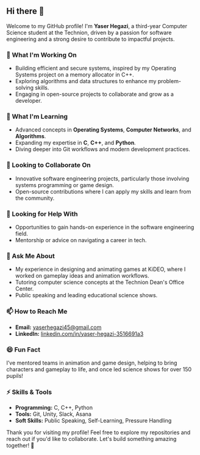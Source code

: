 ## Hi there 👋

Welcome to my GitHub profile! I'm **Yaser Hegazi**, a third-year Computer Science student at the Technion, driven by a passion for software engineering and a strong desire to contribute to impactful projects.

### 🔭 What I'm Working On
- Building efficient and secure systems, inspired by my Operating Systems project on a memory allocator in C++.
- Exploring algorithms and data structures to enhance my problem-solving skills.
- Engaging in open-source projects to collaborate and grow as a developer.

### 🌱 What I'm Learning
- Advanced concepts in **Operating Systems**, **Computer Networks**, and **Algorithms**.
- Expanding my expertise in **C**, **C++**, and **Python**.
- Diving deeper into Git workflows and modern development practices.

### 👯 Looking to Collaborate On
- Innovative software engineering projects, particularly those involving systems programming or game design.
- Open-source contributions where I can apply my skills and learn from the community.

### 🤔 Looking for Help With
- Opportunities to gain hands-on experience in the software engineering field.
- Mentorship or advice on navigating a career in tech.

### 💬 Ask Me About
- My experience in designing and animating games at KiDEO, where I worked on gameplay ideas and animation workflows.
- Tutoring computer science concepts at the Technion Dean's Office Center.
- Public speaking and leading educational science shows.

### 📫 How to Reach Me
- **Email:** yaserhegazi45@gmail.com
- **LinkedIn:** [linkedin.com/in/yaser-hegazi-3516691a3](https://linkedin.com/in/yaser-hegazi-3516691a3)

### 😄 Fun Fact
I’ve mentored teams in animation and game design, helping to bring characters and gameplay to life, and once led science shows for over 150 pupils!

### ⚡ Skills & Tools
- **Programming:** C, C++, Python
- **Tools:** Git, Unity, Slack, Asana
- **Soft Skills:** Public Speaking, Self-Learning, Pressure Handling

Thank you for visiting my profile! Feel free to explore my repositories and reach out if you'd like to collaborate. Let's build something amazing together! 🚀
